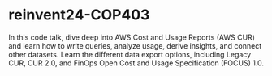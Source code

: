 # reinvent24-COP403
In this code talk, dive deep into AWS Cost and Usage Reports (AWS CUR) and learn how to write queries, analyze usage, derive insights, and connect other datasets. Learn the different data export options, including Legacy CUR, CUR 2.0, and FinOps Open Cost and Usage Specification (FOCUS) 1.0. 
